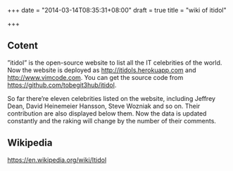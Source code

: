 +++
date = "2014-03-14T08:35:31+08:00"
draft = true
title = "wiki of itidol"

+++



## Cotent

”itidol” is the open-source website to list all the IT celebrities of the world. Now the website is deployed as http://itidols.herokuapp.com and http://www.vimcode.com. You can get the source code from https://github.com/tobegit3hub/itidol.

So far there’re eleven celebrities listed on the website, including Jeffrey Dean, David Heinemeier Hansson, Steve Wozniak and so on. Their contribution are also displayed below them. Now the data is updated constantly and the raking will change by the number of their comments.

## Wikipedia

<https://en.wikipedia.org/wiki/Itidol>